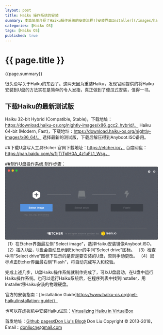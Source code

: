 ```yaml
---
layout: post
title: Haiku 操作系统的安装 
summary: 本篇简单介绍了Haiku操作系统的安装流程![安装界面Installer](/images/haiku-notes/Haiku_Installer.png)<p>
categories: [Haiku OS]  
tags: [Haiku OS]  
published: true  
---
```


# {{ page.title }} #

{{page.summary}}


很久没写关于Haiku的东西了。这两天因为重装Haiku，发现官网提供的将Haiku安装到U盘的方法实在是简单的令人发指，真正做到了傻瓜式安装，值得一书。

## 下载Haiku的最新测试版
Haiku 32-bit Hybrid (Compatible, Stable)，下载地址：https://download.haiku-os.org/nightly-images/x86_gcc2_hybrid/。
Haiku 64-bit (Modern, Fast)，下载地址：https://download.haiku-os.org/nightly-images/x86_64/。
选择最新的测试版，下载后解压得到Anyboot.ISO备用。

##下载U盘写入工具Etcher
官网下载地址：https://etcher.io/，
百度网盘：https://pan.baidu.com/s/1ljTiTplH0A_4z1uFL1_Wsg。

##制作U盘操作系统
制作步骤：
![Etcher](/images/haiku-notes/Etcher.gif)
（1）在Etcher界面最左侧"Select image"，选择Haiku安装镜像Anyboot.ISO。
（2）插入U盘，U盘会自动显示到Etcher的中间“Select drive”图标。
（3）检查中间“Select drive”图标下显示的是否是要安装的U盘，否则手动更改。
（4）鼠标点击Etcher界面最右侧"Flash"，将自动完成写入和校验。

完成上述几步，U盘Haiku操作系统就制作完成了，可以U盘启动，在U盘中运行Haiku操作系统。也可以运行Haiku系统后，在程序列表中找到Installer，用Installer将Haiku安装的物理硬盘。

官方的安装指南：[Installation Guide]https://www.haiku-os.org/get-haiku/installation-guide/）

也可以在虚拟机中安装Haiku试玩：[Virtualizing Haiku in VirtualBox](https://www.haiku-os.org/guides/virtualizing/virtualbox#part_iso)



首发地址：[Github pages《Don Liu's Blog》](http://doncn.github.io/blog)
Don Liu Copyright © 2013-2018， Email：donliucn@gmail.com


